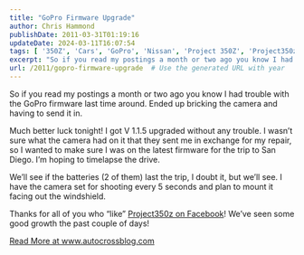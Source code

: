 ```yaml
---
title: "GoPro Firmware Upgrade"
author: Chris Hammond
publishDate: 2011-03-31T01:19:16
updateDate: 2024-03-11T16:07:54
tags: [ '350Z', 'Cars', 'GoPro', 'Nissan', 'Project 350Z', 'Project350z', 'Project350zcom' ]
excerpt: "So if you read my postings a month or two ago you know I had trouble with the GoPro firmware last time around. Ended up bricking the camera and having to send it in.  Much better luck tonight! I got V 1.1.5 upgraded without any trouble. I wasn’t sure what the camera had on it that they sent me in exchange for my repair, so I wanted to make sure I was on the latest firmware for the trip to San Diego. I’m hoping to timelapse the drive.  We’ll see if the batteries (2 of them) last the trip, I doubt it, but we’ll see. I have the camera set for shooting every 5 seconds and plan to mount it facing out the windshield.  Thanks for all of you who “like” Project350z on Facebook! We’ve seen some good growth the past couple of days!"
url: /2011/gopro-firmware-upgrade  # Use the generated URL with year
---
```

<p>So if you read my postings a month or two ago you know I had trouble with the GoPro firmware last time around. Ended up bricking the camera and having to send it in.</p>  <p>Much better luck tonight! I got V 1.1.5 upgraded without any trouble. I wasn’t sure what the camera had on it that they sent me in exchange for my repair, so I wanted to make sure I was on the latest firmware for the trip to San Diego. I’m hoping to timelapse the drive.</p>  <p>We’ll see if the batteries (2 of them) last the trip, I doubt it, but we’ll see. I have the camera set for shooting every 5 seconds and plan to mount it facing out the windshield.</p>  <p>Thanks for all of you who “like” <a href="https://facebook.com/project350z" target="_blank">Project350z on Facebook</a>! We’ve seen some good growth the past couple of days!</p> <a href="https://www.autocrossblog.com/gopro-firmware-upgrade">Read More at www.autocrossblog.com</a>
